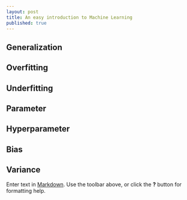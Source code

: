 ```yaml
---
layout: post
title: An easy introduction to Machine Learning
published: true
---
```


## Generalization

## Overfitting

## Underfitting

## Parameter

## Hyperparameter

## Bias

## Variance





Enter text in [Markdown](http://daringfireball.net/projects/markdown/). Use the toolbar above, or click the **?** button for formatting help.
